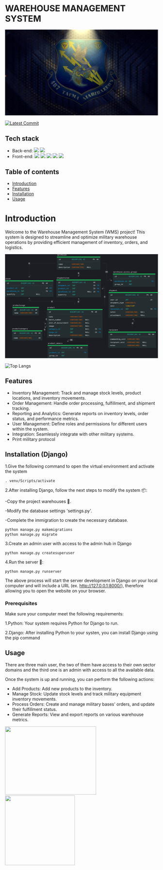 # WAREHOUSE MANAGEMENT SYSTEM

![](https://raw.githubusercontent.com/rich-ter/army-inventory-management/master/github_images/1920x1080.jpg)




[![Latest Commit](https://img.shields.io/github/last-commit/rich-ter/army-inventory-management)](https://github.com/rich-ter/army-inventory-management/commits/main)
## Tech stack
- Back-end: 
![](https://img.shields.io/badge/Code-Python-informational?style=flat&logo=Python&logoColor=white&color=4AB197)
![](https://img.shields.io/badge/Code-Django-informational?style=flat&logo=Django&logoColor=white&color=4AB197) <br>
- Front-end:
![](https://img.shields.io/badge/Code-Bootstrap-informational?style=flat&logo=Bootstrap&logoColor=white&color=4AB197)
![](https://img.shields.io/badge/Code-JavaScript-informational?style=flat&logo=JavaScript&logoColor=white&color=4AB197)
![](https://img.shields.io/badge/Code-Docker-informational?style=flat&logo=Docker&logoColor=white&color=4AB197)
![](https://img.shields.io/badge/Code-Nginx-informational?style=flat&logo=Nginx&logoColor=white&color=4AB197)
![](https://img.shields.io/badge/Code-Gunicorn-informational?style=flat&logo=Gunicorn&logoColor=white&color=4AB197)

## Table of contents

- [Introduction](#introduction)
- [Features](#features)
- [Installation](#installation)
- [Usage](#usage)

# Introduction


Welcome to the Warehouse Management System (WMS) project! This system is designed to streamline and optimize military warehouse operations by providing efficient management of inventory, orders, and logistics.




![](https://raw.githubusercontent.com/rich-ter/army-inventory-management/master/github_images/db_scheme_V3.png)

![Top Langs](https://github-readme-stats.vercel.app/api/top-langs/?username=rich-ter&repo=army-inventory-management&theme=dark&layout=compact)



## Features


- Inventory Management: Track and manage stock levels, product locations, and inventory movements.
- Order Management: Handle order processing, fulfillment, and shipment tracking.
- Reporting and Analytics: Generate reports on inventory levels, order status, and performance metrics.
- User Management: Define roles and permissions for different users within the system.
- Integration: Seamlessly integrate with other military systems. 
- Print military protocol

## Installation (Django)



1.Give the following command to open the virtual environment and activate the system

    . venv/Scripts/activate 

2.After installing Django, follow the next steps to modify the system 📦:

-Copy the project warehouses 🐙.

-Modify the database settings 'settings.py'.

-Complete the immigration to create the necessary database. 

    python manage.py makemigrations
    python manage.py migrate

3.Create an admin user with access to the admin hub in Django

    python manage.py createsuperuser

4.Run the server 🏃: 

    python manage.py runserver

The above process will start the server development in Django on your local computer and will include a URL (ex. http://127.0.0.1:8000/), therefore allowing you to open the website on your browser.

### Prerequisites
Make sure your computer meet the following requirements:

1.Python: Your system requires Python for Django to run.

2.Django: After installing Python to your systen, you can install Django using the pip command


## Usage

There are three main user, the two of them have access to their own sector domains and the third one is an admin with access to all the available data.

Once the system is up and running, you can perform the following actions:

- Add Products: Add new products to the inventory.
- Manage Stock: Update stock levels and track military equipment inventory movements.
- Process Orders: Create and manage military bases' orders, and update their fulfillment status.
- Generate Reports: View and export reports on various warehouse metrics.


<img src="https://encrypted-tbn0.gstatic.com/images?q=tbn:ANd9GcQXy4gTMb9AtJU6L-RCPYC8WMWkJ8cjrVEWtg&s" width="300" height="225"> <img src="https://upload.wikimedia.org/wikipedia/commons/thumb/8/85/HellenicArmySeal.svg/1200px-HellenicArmySeal.svg.png" width="230" height="230">
```bash


